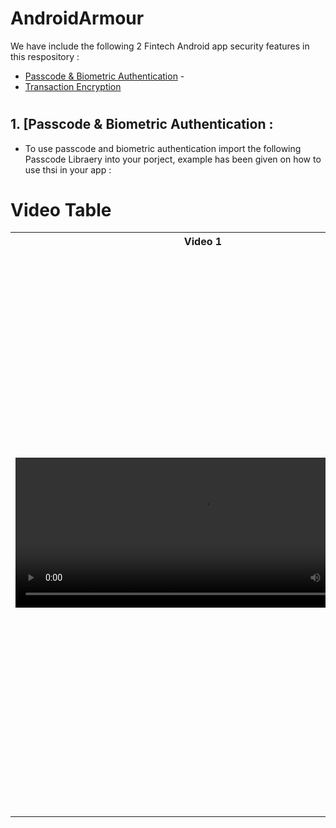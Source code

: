 # AndroidArmour

We have include the following 2 Fintech Android app security features in this respository :
- [Passcode & Biometric Authentication](#section-1)  - 
- [Transaction Encryption](#section-2)

# <a name="section-1">
## 1. [Passcode & Biometric Authentication :

- To use passcode and biometric authentication import the following Passcode Libraery into your porject, example has been given on how to use thsi in your app :

# Video Table

<table>
  <tr>
    <th>Video 1</th>
    <th>Video 2</th>
    <th>Video 3</th>
  </tr>
  <tr>
    <td>
      <video width="600" height="240" controls>
        <source src="https://github.com/user-attachments/assets/9e4a4b0f-10eb-4e1c-9755-976aaf029cdb" type="video/mp4">
        Your browser does not support the video tag.
      </video>
    </td>
    <td>
      <video width="600" height="900" controls>
        <source src="https://github.com/user-attachments/assets/ca21055a-7fc1-4cd7-b424-fddbc39eeb78" type="video/mp4">
        Your browser does not support the video tag.
      </video>
    </td>
    <td>
      <video width="600" height="240" controls>
        <source src="https://github.com/user-attachments/assets/66d5b879-2d91-49e7-a99c-b495e846868a" type="video/mp4">
        Your browser does not support the video tag.
      </video>
    </td>
  </tr>
</table>











</a>
